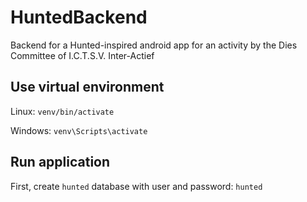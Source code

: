 # HuntedBackend
Backend for a Hunted-inspired android app for an activity by the Dies Committee of I.C.T.S.V. Inter-Actief

## Use virtual environment

Linux: `venv/bin/activate`

Windows: `venv\Scripts\activate`

## Run application

First, create `hunted` database with user and password: `hunted`